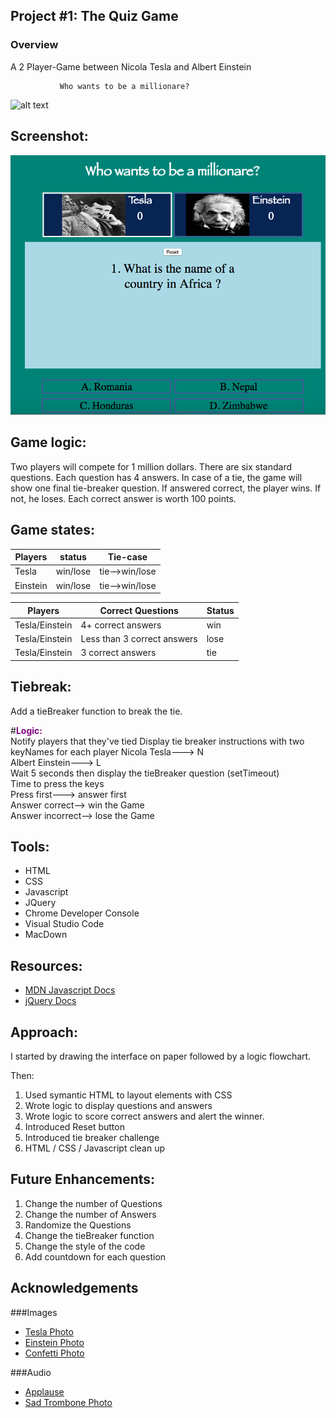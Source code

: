 ## Project #1: The Quiz Game
### Overview
 
A 2 Player-Game between Nicola Tesla and Albert Einstein

               Who wants to be a millionare?
              
              
![alt text](https://www.savethestudent.org/uploads/greedy-dollar-signs-if.jpg)

 Screenshot:
---   

![alt text](images/screenshot.png)
    
 Game logic:
---  
Two players will compete for 1 million dollars.  There are six standard questions. Each question has 4 answers.  In case of a tie, the game will show one final tie-breaker question.  If answered correct, the player wins.  If not, he loses.  Each correct answer is worth 100 points.

Game states:
---
   
  Players | status | Tie-case
--- | --- | ---
Tesla| win/lose | tie-->win/lose
Einstein | win/lose | tie-->win/lose

  
  Players | Correct Questions | Status
--- | --- | ---
Tesla/Einstein | 4+ correct answers | win
Tesla/Einstein| Less than 3 correct answers | lose
Tesla/Einstein| 3 correct answers | tie


Tiebreak:  
----
Add a tieBreaker function to break the tie.  

#<span style="color:purple">**Logic:**</span>  
Notify players that they've tied 
Display tie breaker instructions with two keyNames for each player
Nicola Tesla---> N  
Albert Einstein---> L  
Wait 5 seconds then display the tieBreaker question (setTimeout)  
Time to press the keys  
Press first---> answer first  
Answer correct--> win the Game  
Answer incorrect--> lose the Game

Tools:
---  
* HTML
* CSS
* Javascript
* JQuery
* Chrome Developer Console
* Visual Studio Code
* MacDown

Resources:
---  
* [MDN Javascript Docs](https://developer.mozilla.org/en-US/docs/Web/JavaScript)  
* [jQuery Docs](https://api.jquery.com/)

Approach:
---
I started by drawing the interface on paper followed by a logic flowchart.

Then:

1. Used symantic HTML to layout elements with CSS  
1. Wrote logic to display questions and answers  
1. Wrote logic to score correct answers and alert the winner.  
1. Introduced Reset button  
1. Introduced tie breaker challenge  
1. HTML / CSS / Javascript clean up  

Future Enhancements:
---
1. Change the number of Questions  
1. Change the number of Answers  
1. Randomize the Questions  
1. Change the tieBreaker function  
1. Change the style of the code 
1. Add countdown for each question 

Acknowledgements
---
###Images
* [Tesla Photo](https://upload.wikimedia.org/wikipedia/commons/d/d4/N.Tesla.JPG)
* [Einstein Photo](https://images.gr-assets.com/authors/1429114964p5/9810.jpg)
* [Confetti Photo](https://bead109.files.wordpress.com/2017/07/giphy.gif)

###Audio
* [Applause](http://www.pacdv.com/sounds/people_sounds.html)
* [Sad Trombone Photo](https://www.myinstants.com/instant/sad-trombone/)





